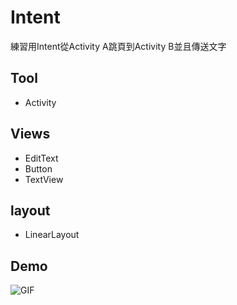  # Intent 
 練習用Intent從Activity A跳頁到Activity B並且傳送文字


Tool 
--

* Activity 


## Views ##

* EditText 
* Button 
* TextView 

## layout ##

* LinearLayout

Demo
--
![GIF](Intent_Demo.gif)

